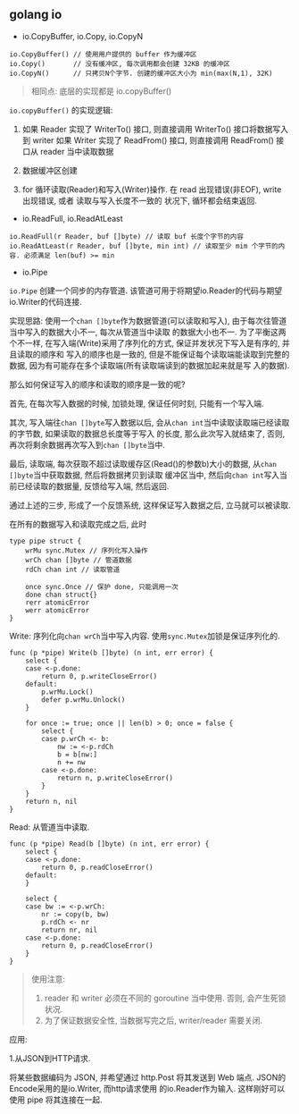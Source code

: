 ## golang io

- io.CopyBuffer, io.Copy, io.CopyN

```
io.CopyBuffer() // 使用用户提供的 buffer 作为缓冲区
io.Copy()       // 没有缓冲区, 每次调用都会创建 32KB 的缓冲区
io.CopyN()      // 只拷贝N个字节. 创建的缓冲区大小为 min(max(N,1), 32K)
```

> 相同点: 底层的实现都是 io.copyBuffer()

`io.copyBuffer()` 的实现逻辑:

1. 如果 Reader 实现了 WriterTo() 接口, 则直接调用 WriterTo() 接口将数据写入到 writer
   如果 Writer 实现了 ReadFrom() 接口, 则直接调用 ReadFrom() 接口从 reader 当中读取数据

2. 数据缓冲区创建

3. for 循环读取(Reader)和写入(Writer)操作. 在 read 出现错误(非EOF), write 出现错误, 或者 读取与写入长度不一致的
状况下, 循环都会结束返回.


- io.ReadFull, io.ReadAtLeast 

```
io.ReadFull(r Reader, buf []byte) // 读取 buf 长度个字节的内容
io.ReadAtLeast(r Reader, buf []byte, min int) // 读取至少 mim 个字节的内容. 必须满足 len(buf) >= min
```

- io.Pipe

`io.Pipe` 创建一个同步的内存管道. 该管道可用于将期望io.Reader的代码与期望io.Writer的代码连接.

实现思路: 使用一个`chan []byte`作为数据管道(可以读取和写入), 由于每次往管道当中写入的数据大小不一, 每次从管道当中读取
的数据大小也不一. 为了平衡这两个不一样, 在写入端(Write)采用了序列化的方式, 保证并发状况下写入是有序的, 并且读取的顺序和
写入的顺序也是一致的, 但是不能保证每个读取端能读取到完整的数据, 因为有可能存在多个读取端(所有读取端读到的数据加起来就是写
入的数据). 

那么如何保证写入的顺序和读取的顺序是一致的呢? 

首先, 在每次写入数据的时候, 加锁处理, 保证任何时刻, 只能有一个写入端. 

其次, 写入端往`chan []byte`写入数据以后, 会从`chan int`当中读取读取端已经读取的字节数, 如果读取的数据总长度等于写入
的长度, 那么此次写入就结束了, 否则, 再次将剩余数据再次写入到`chan []byte`当中.

最后, 读取端, 每次获取不超过读取缓存区(Read()的参数b)大小的数据, 从`chan []byte`当中获取数据, 然后将数据拷贝到读取
缓冲区当中, 然后向`chan int`写入当前已经读取的数据量, 反馈给写入端, 然后返回.

通过上述的三步, 形成了一个反馈系统, 这样保证写入数据之后, 立马就可以被读取.

在所有的数据写入和读取完成之后, 此时


```cgo
type pipe struct {
	wrMu sync.Mutex // 序列化写入操作
	wrCh chan []byte // 管道数据
	rdCh chan int // 读取管道

	once sync.Once // 保护 done, 只能调用一次
	done chan struct{}
	rerr atomicError 
	werr atomicError
}
```

Write: 序列化向`chan wrCh`当中写入内容. 使用`sync.Mutex`加锁是保证序列化的.

```cgo
func (p *pipe) Write(b []byte) (n int, err error) {
	select {
	case <-p.done:
		return 0, p.writeCloseError()
	default:
		p.wrMu.Lock()
		defer p.wrMu.Unlock()
	}

	for once := true; once || len(b) > 0; once = false {
		select {
		case p.wrCh <- b:
			nw := <-p.rdCh
			b = b[nw:]
			n += nw
		case <-p.done:
			return n, p.writeCloseError()
		}
	}
	return n, nil
}
```


Read: 从管道当中读取.

```cgo
func (p *pipe) Read(b []byte) (n int, err error) {
	select {
	case <-p.done:
		return 0, p.readCloseError()
	default:
	}

	select {
	case bw := <-p.wrCh:
		nr := copy(b, bw)
		p.rdCh <- nr
		return nr, nil
	case <-p.done:
		return 0, p.readCloseError()
	}
}
```

> 使用注意:
>
> 1. reader 和 writer 必须在不同的 goroutine 当中使用. 否则, 会产生死锁状况.
> 2. 为了保证数据安全性, 当数据写完之后, writer/reader 需要关闭.


应用:

1.从JSON到HTTP请求. 

将某些数据编码为 JSON, 并希望通过 http.Post 将其发送到 Web 端点. JSON的Encode采用的是io.Writer, 而http请求使用
的io.Reader作为输入. 这样刚好可以使用 pipe 将其连接在一起.




